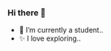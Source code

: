 ### Hi there 👋

<!--
**anushree1125/anushree1125** is a ✨ _special_ ✨ repository because its `README.md` (this file) appears on your GitHub profile.

Here are some ideas to get you started:
-->
- 🔭 I’m currently  a student..
- ✨ I love exploring..

